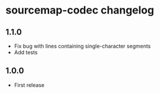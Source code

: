 # sourcemap-codec changelog

## 1.1.0

* Fix bug with lines containing single-character segments
* Add tests

## 1.0.0

* First release
